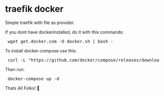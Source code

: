 # traefik docker
Simple traefik with file as provider.

If you dont have dockerinstalled, do it with this commands:

<pre> wget get.docker.com -O docker.sh | bash - </pre>


To install docker-compose use this:

<pre> curl -L "https://github.com/docker/compose/releases/download/1.29.2/docker-compose-$(uname -s)-$(uname -m)" -o /usr/local/bin/docker-compose </pre>

Then run:
<pre> docker-compose up -d </pre>

Thats All Folks! 🐷

